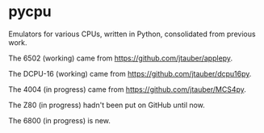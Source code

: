 pycpu
=====

Emulators for various CPUs, written in Python, consolidated from previous work.

The 6502 (working) came from <https://github.com/jtauber/applepy>.

The DCPU-16 (working) came from <https://github.com/jtauber/dcpu16py>.

The 4004 (in progress) came from <https://github.com/jtauber/MCS4py>.

The Z80 (in progress) hadn't been put on GitHub until now.

The 6800 (in progress) is new.
